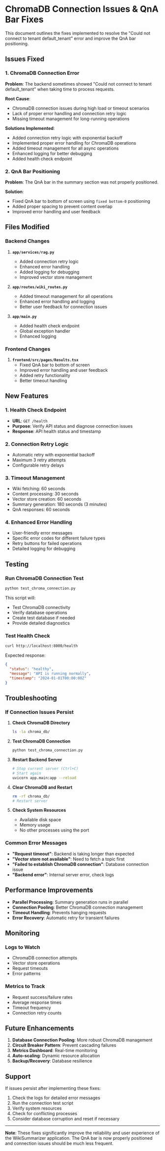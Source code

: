 # ChromaDB Connection Issues & QnA Bar Fixes

This document outlines the fixes implemented to resolve the "Could not connect to tenant default_tenant" error and improve the QnA bar positioning.

## Issues Fixed

### 1. ChromaDB Connection Error
**Problem**: The backend sometimes showed "Could not connect to tenant default_tenant" when taking time to process requests.

**Root Cause**: 
- ChromaDB connection issues during high load or timeout scenarios
- Lack of proper error handling and connection retry logic
- Missing timeout management for long-running operations

**Solutions Implemented**:
- Added connection retry logic with exponential backoff
- Implemented proper error handling for ChromaDB operations
- Added timeout management for all async operations
- Enhanced logging for better debugging
- Added health check endpoint

### 2. QnA Bar Positioning
**Problem**: The QnA bar in the summary section was not properly positioned.

**Solution**: 
- Fixed QnA bar to bottom of screen using `fixed bottom-0` positioning
- Added proper spacing to prevent content overlap
- Improved error handling and user feedback

## Files Modified

### Backend Changes
1. **`app/services/rag.py`**
   - Added connection retry logic
   - Enhanced error handling
   - Added logging for debugging
   - Improved vector store management

2. **`app/routes/wiki_routes.py`**
   - Added timeout management for all operations
   - Enhanced error handling and logging
   - Better user feedback for connection issues

3. **`app/main.py`**
   - Added health check endpoint
   - Global exception handler
   - Enhanced logging

### Frontend Changes
1. **`frontend/src/pages/Results.tsx`**
   - Fixed QnA bar to bottom of screen
   - Improved error handling and user feedback
   - Added retry functionality
   - Better timeout handling

## New Features

### 1. Health Check Endpoint
- **URL**: `GET /health`
- **Purpose**: Verify API status and diagnose connection issues
- **Response**: API health status and timestamp

### 2. Connection Retry Logic
- Automatic retry with exponential backoff
- Maximum 3 retry attempts
- Configurable retry delays

### 3. Timeout Management
- Wiki fetching: 60 seconds
- Content processing: 30 seconds
- Vector store creation: 60 seconds
- Summary generation: 180 seconds (3 minutes)
- QnA responses: 60 seconds

### 4. Enhanced Error Handling
- User-friendly error messages
- Specific error codes for different failure types
- Retry buttons for failed operations
- Detailed logging for debugging

## Testing

### Run ChromaDB Connection Test
```bash
python test_chroma_connection.py
```

This script will:
- Test ChromaDB connectivity
- Verify database operations
- Create test database if needed
- Provide detailed diagnostics

### Test Health Check
```bash
curl http://localhost:8000/health
```

Expected response:
```json
{
  "status": "healthy",
  "message": "API is running normally",
  "timestamp": "2024-01-01T00:00:00Z"
}
```

## Troubleshooting

### If Connection Issues Persist

1. **Check ChromaDB Directory**
   ```bash
   ls -la chroma_db/
   ```

2. **Test ChromaDB Connection**
   ```bash
   python test_chroma_connection.py
   ```

3. **Restart Backend Server**
   ```bash
   # Stop current server (Ctrl+C)
   # Start again
   uvicorn app.main:app --reload
   ```

4. **Clear ChromaDB and Restart**
   ```bash
   rm -rf chroma_db/
   # Restart server
   ```

5. **Check System Resources**
   - Available disk space
   - Memory usage
   - No other processes using the port

### Common Error Messages

- **"Request timeout"**: Backend is taking longer than expected
- **"Vector store not available"**: Need to fetch a topic first
- **"Failed to establish ChromaDB connection"**: Database connection issue
- **"Backend error"**: Internal server error, check logs

## Performance Improvements

- **Parallel Processing**: Summary generation runs in parallel
- **Connection Pooling**: Better ChromaDB connection management
- **Timeout Handling**: Prevents hanging requests
- **Error Recovery**: Automatic retry for transient failures

## Monitoring

### Logs to Watch
- ChromaDB connection attempts
- Vector store operations
- Request timeouts
- Error patterns

### Metrics to Track
- Request success/failure rates
- Average response times
- Timeout frequency
- Connection retry counts

## Future Enhancements

1. **Database Connection Pooling**: More robust ChromaDB management
2. **Circuit Breaker Pattern**: Prevent cascading failures
3. **Metrics Dashboard**: Real-time monitoring
4. **Auto-scaling**: Dynamic resource allocation
5. **Backup/Recovery**: Database resilience

## Support

If issues persist after implementing these fixes:

1. Check the logs for detailed error messages
2. Run the connection test script
3. Verify system resources
4. Check for conflicting processes
5. Consider database corruption and reset if necessary

---

**Note**: These fixes significantly improve the reliability and user experience of the WikiSummarizer application. The QnA bar is now properly positioned and connection issues should be much less frequent.
